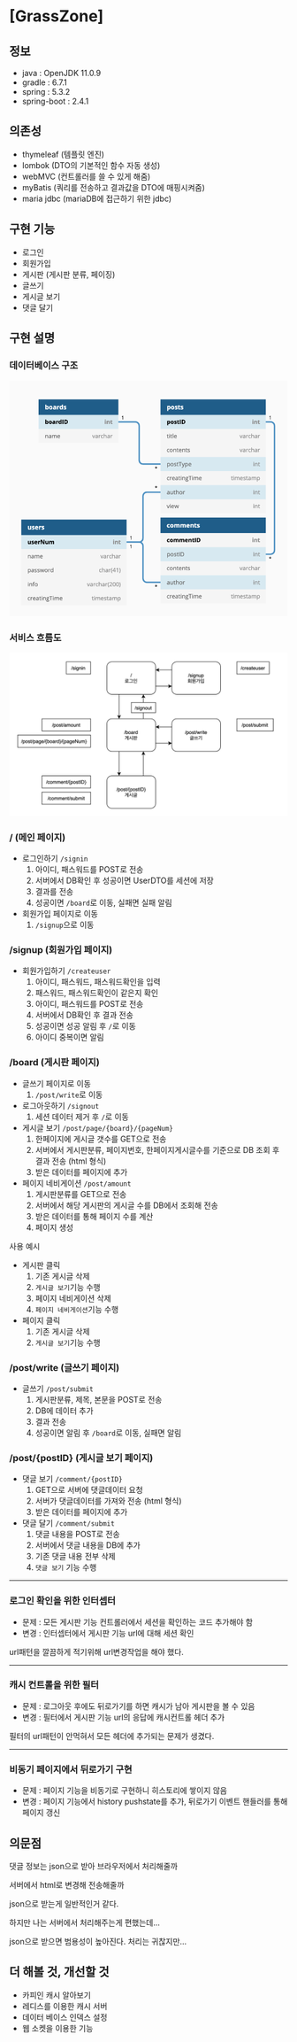 # [GrassZone]

## 정보

- java : OpenJDK 11.0.9
- gradle : 6.7.1
- spring : 5.3.2
- spring-boot : 2.4.1

## 의존성

- thymeleaf (템플릿 엔진)
- lombok (DTO의 기본적인 함수 자동 생성)
- webMVC (컨트롤러를 쓸 수 있게 해줌)
- myBatis (쿼리를 전송하고 결과값을 DTO에 매핑시켜줌)
- maria jdbc (mariaDB에 접근하기 위한 jdbc)

## 구현 기능

- 로그인
- 회원가입
- 게시판 (게시판 분류, 페이징)
- 글쓰기
- 게시글 보기
- 댓글 달기

## 구현 설명

### 데이터베이스 구조

![grasszoneDB구조](./img/db구조.png)

### 서비스 흐름도

![서비스흐름도](./img/화면플로우차트.png)

### / (메인 페이지)
- 로그인하기 `/signin`
    1. 아이디, 패스워드를 POST로 전송
    1. 서버에서 DB확인 후 성공이면 UserDTO를 세션에 저장
    1. 결과를 전송
    1. 성공이면 `/board`로 이동, 실패면 실패 알림
- 회원가입 페이지로 이동
    1. `/signup`으로 이동

### /signup (회원가입 페이지)
- 회원가입하기 `/createuser`
    1. 아이디, 패스워드, 패스워드확인을 입력
    1. 패스워드, 패스워드확인이 같은지 확인
    1. 아이디, 패스워드를 POST로 전송
    1. 서버에서 DB확인 후 결과 전송
    1. 성공이면 성공 알림 후 `/`로 이동
    1. 아이디 중복이면 알림

### /board (게시판 페이지)
- 글쓰기 페이지로 이동
    1. `/post/write`로 이동
- 로그아웃하기 `/signout`
    1. 세션 데이터 제거 후 `/`로 이동
- 게시글 보기 `/post/page/{board}/{pageNum}`
    1. 한페이지에 게시글 갯수를 GET으로 전송
    1. 서버에서 게시판분류, 페이지번호, 한페이지게시글수를 기준으로 DB 조회 후 결과 전송 (html 형식)
    1. 받은 데이터를 페이지에 추가
- 페이지 네비게이션 `/post/amount`
    1. 게시판분류를 GET으로 전송
    1. 서버에서 해당 게시판의 게시글 수를 DB에서 조회해 전송
    1. 받은 데이터를 통해 페이지 수를 계산
    1. 페이지 생성

사용 예시
- 게시판 클릭
    1. 기존 게시글 삭제
    1. `게시글 보기`기능 수행
    1. 페이지 네비게이션 삭제
    1. `페이지 네비게이션`기능 수행
- 페이지 클릭
    1. 기존 게시글 삭제
    1. `게시글 보기`기능 수행

### /post/write (글쓰기 페이지)
- 글쓰기 `/post/submit`
    1. 게시판분류, 제목, 본문을 POST로 전송
    1. DB에 데이터 추가
    1. 결과 전송
    1. 성공이면 알림 후 `/board`로 이동, 실패면 알림

### /post/{postID} (게시글 보기 페이지)
- 댓글 보기 `/comment/{postID}`
    1. GET으로 서버에 댓글데이터 요청
    1. 서버가 댓글데이터를 가져와 전송 (html 형식)
    1. 받은 데이터를 페이지에 추가
- 댓글 달기 `/comment/submit`
    1. 댓글 내용을 POST로 전송
    1. 서버에서 댓글 내용을 DB에 추가
    1. 기존 댓글 내용 전부 삭제
    1. `댓글 보기` 기능 수행

----
### 로그인 확인을 위한 인터셉터
- 문제 : 모든 게시판 기능 컨트롤러에서 세션을 확인하는 코드 추가해야 함
- 변경 : 인터셉터에서 게시판 기능 url에 대해 세션 확인

url패턴을 깔끔하게 적기위해 url변경작업을 해야 했다.

----
### 캐시 컨트롤을 위한 필터
- 문제 : 로그아웃 후에도 뒤로가기를 하면 캐시가 남아 게시판을 볼 수 있음
- 변경 : 필터에서 게시판 기능 url의 응답에 캐시컨트롤 헤더 추가

필터의 url패턴이 안먹혀서 모든 헤더에 추가되는 문제가 생겼다.

----
### 비동기 페이지에서 뒤로가기 구현
- 문제 : 페이지 기능을 비동기로 구현하니 히스토리에 쌓이지 않음
- 변경 : 페이지 기능에서 history pushstate를 추가, 뒤로가기 이벤트 핸들러를 통해 페이지 갱신

## 의문점
댓글 정보는 json으로 받아 브라우저에서 처리해줄까

서버에서 html로 변경해 전송해줄까

json으로 받는게 일반적인거 같다.

하지만 나는 서버에서 처리해주는게 편했는데...

json으로 받으면 범용성이 높아진다. 처리는 귀찮지만...

## 더 해볼 것, 개선할 것

- 카피인 캐시 알아보기
- 레디스를 이용한 캐시 서버
- 데이터 베이스 인덱스 설정
- 웹 소켓을 이용한 기능
